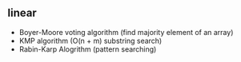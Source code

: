 ## linear
- Boyer-Moore voting algorithm (find majority element of an array)
- KMP algorithm (O(n + m) substring search)
- Rabin-Karp Alogrithm (pattern searching)
